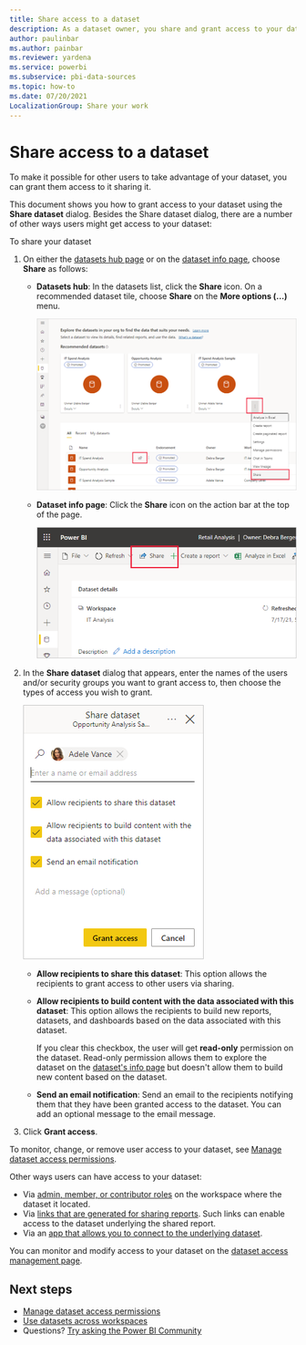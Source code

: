 ```yaml
---
title: Share access to a dataset
description: As a dataset owner, you share and grant access to your datasets so that others can use them. Learn how to grant access to your datasets.
author: paulinbar
ms.author: painbar
ms.reviewer: yardena
ms.service: powerbi
ms.subservice: pbi-data-sources
ms.topic: how-to
ms.date: 07/20/2021
LocalizationGroup: Share your work
---
```

# Share access to a dataset

To make it possible for other users to take advantage of your dataset, you can grant them access to it sharing it. 

This document shows you how to grant access to your dataset using the **Share dataset** dialog. Besides the Share dataset dialog, there are a number of other ways users might get access to your dataset:

To share your dataset

1. On either the [datasets hub page](service-datasets-hub.md#find-the-dataset-you-need) or on the [dataset info page](service-datasets-hub.md#view-dataset-details-and-explore-related-reports), choose **Share** as follows:

    * **Datasets hub**: In the datasets list, click the **Share** icon. On a recommended dataset tile, choose **Share** on the **More options (…)** menu.

        ![Screenshot of dataset share option on the datasets hub.](media/service-datasets-share/power-bi-dataset-share-dataset.png)

    * **Dataset info page**: Click the **Share** icon on the action bar at the top of the page.

        ![Screenshot of dataset share icon on the dataset info page.](media/service-datasets-share/power-bi-dataset-share-icon.png)

1. In the **Share dataset** dialog that appears, enter the names of the users and/or security groups you want to grant access to, then choose the types of access you wish to grant.

    ![Screenshot of the Share dataset dialog.](media/service-datasets-share/power-bi-dataset-grant-access-dialog.png)

    * **Allow recipients to share this dataset**: This option allows the recipients to grant access to other users via sharing.
    * **Allow recipients to build content with the data associated with this dataset**: This option allows the recipients to build new reports, datasets, and dashboards based on the data associated with this dataset.

        If you clear this checkbox, the user will get **read-only** permission on the dataset. Read-only permission allows them to explore the dataset on the [dataset's info page](service-datasets-hub.md#view-dataset-details-and-explore-related-reports) but doesn't allow them to build new content based on the dataset.
    * **Send an email notification**: Send an email to the recipients notifying them that they have been granted access to the dataset. You can add an optional message to the email message.

1. Click **Grant access**.

To monitor, change, or remove user access to your dataset, see [Manage dataset access permissions](service-datasets-manage-access-permissions.md).

Other ways users can have access to your dataset:

* Via [admin, member, or contributor roles](../collaborate-share/service-roles-new-workspaces.md) on the workspace where the dataset it located.
* Via [links that are generated for sharing reports](../collaborate-share/service-share-dashboards.md). Such links can enable access to the dataset underlying the shared report.
* Via an [app that allows you to connect to the underlying dataset](../collaborate-share/service-create-distribute-apps.md#publish-your-app).

You can monitor and modify access to your dataset on the [dataset access management page](service-datasets-manage-access-permissions.md).

## Next steps

* [Manage dataset access permissions](service-datasets-manage-access-permissions.md)
* [Use datasets across workspaces](service-datasets-across-workspaces.md)
* Questions? [Try asking the Power BI Community](https://community.powerbi.com/)
